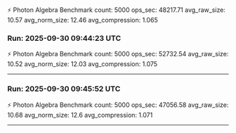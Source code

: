 ⚡ Photon Algebra Benchmark
          count: 5000
        ops_sec: 48217.71
   avg_raw_size: 10.57
  avg_norm_size: 12.46
avg_compression: 1.065

### Run: 2025-09-30 09:44:23 UTC
⚡ Photon Algebra Benchmark
          count: 5000
        ops_sec: 52732.54
   avg_raw_size: 10.52
  avg_norm_size: 12.03
avg_compression: 1.075

---

### Run: 2025-09-30 09:45:52 UTC

⚡ Photon Algebra Benchmark
          count: 5000
        ops_sec: 47056.58
   avg_raw_size: 10.68
  avg_norm_size: 12.6
avg_compression: 1.071

---

